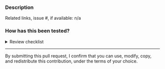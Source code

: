### Description

<!-- Include a summary of the changes and the related issue. -->

<!-- Also include relevant motivation and context. -->

Related links, issue #, if available: n/a

### How has this been tested?

<!-- How did you test to verify your changes? -->

<!-- How can reviewers test these changes efficiently? -->

<details>
   <summary>Review checklist</summary>

_The following items are to be evaluated by the author(s) and the reviewer(s)._

#### Correctness

- _Changes include appropriate documentation updates._
- _Changes are backward-compatible if not indicated, see [`CONTRIBUTING.md`](https://github.com/cloudscape-design/components/blob/main/CONTRIBUTING.md#public-apis)._
- _Changes do not include unsupported browser features, see [`CONTRIBUTING.md`](https://github.com/cloudscape-design/components/blob/main/CONTRIBUTING.md#browsers-support)._
- _Changes were manually tested for accessibility, see [accessibility guidelines](https://cloudscape.design/foundation/core-principles/accessibility/)._

#### Testing

- _Changes are covered with new/existing unit tests?_
- _Changes are covered with new/existing integration tests?_
</details>

---

By submitting this pull request, I confirm that you can use, modify, copy, and redistribute this contribution, under the terms of your choice.
